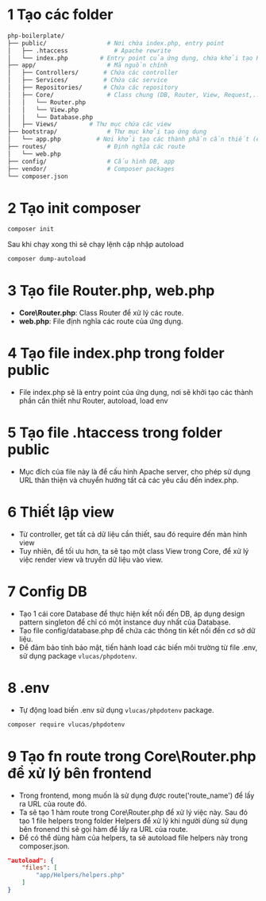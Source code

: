 # 1 Tạo các folder
```bash
php-boilerplate/
├── public/                 # Nơi chứa index.php, entry point
│   ├── .htaccess             # Apache rewrite
│   └── index.php         # Entry point của ứng dụng, chứa khởi tạo Route, các khởi tạo từ bootstrap/app.php
├── app/                    # Mã nguồn chính
│   ├── Controllers/       # Chứa các controller
│   ├── Services/          # Chứa các service
│   ├── Repositories/      # Chứa các repository
│   ├── Core/               # Class chung (DB, Router, View, Request,...)
│   │   └── Router.php
│   │   └── View.php
│   │   └── Database.php
│   ├── Views/         # Thư mục chứa các view
├── bootstrap/              # Thư mục khởi tạo ứng dụng
│   └── app.php          # Nơi khởi tạo các thành phần cần thiết (env, autoload)
├── routes/                 # Định nghĩa các route
│   └── web.php
├── config/                 # Cấu hình DB, app
├── vendor/                 # Composer packages
└── composer.json
```

# 2 Tạo init composer
```bash
composer init
```

Sau khi chạy xong thì sẽ chạy lệnh cập nhập autoload
```bash	
composer dump-autoload
```

# 3 Tạo file Router.php, web.php
- **Core\Router.php**: Class Router để xử lý các route.
- **web.php**: File định nghĩa các route của ứng dụng.

# 4 Tạo file index.php trong folder public
- File index.php sẽ là entry point của ứng dụng, nơi sẽ khởi tạo các thành phần cần thiết như Router, autoload, load env

# 5 Tạo file .htaccess trong folder public
- Mục đích của file này là để cấu hình Apache server, cho phép sử dụng URL thân thiện và chuyển hướng tất cả các yêu cầu đến index.php.

# 6 Thiết lập view
- Từ controller, get tất cả dữ liệu cần thiết, sau đó require đến màn hình view
- Tuy nhiên, để tối ưu hơn, ta sẽ tạo một class View trong Core, để xử lý việc render view và truyền dữ liệu vào view.

# 7 Config DB
- Tạo 1 cái core Database để thực hiện kết nối đến DB, áp dụng design pattern singleton để chỉ có một instance duy nhất của Database.
- Tạo file config/database.php để chứa các thông tin kết nối đến cơ sở dữ liệu.
- Để đảm bảo tính bảo mật, tiến hành load các biến môi trường từ file .env, sử dụng package `vlucas/phpdotenv`.

# 8 .env
- Tự động load biến .env sử dụng `vlucas/phpdotenv` package.

```bash
composer require vlucas/phpdotenv
```

# 9 Tạo fn route trong Core\Router.php để xử lý bên frontend
- Trong frontend, mong muốn là sử dụng được route('route_name') để lấy ra URL của route đó.
- Ta sẽ tạo 1 hàm route trong Core\Router.php để xử lý việc này. Sau đó tạo 1 file helpers trong folder Helpers để xử lý khi người dùng sử dụng bên fronend thì sẽ gọi hàm để lấy ra URL của route.
- Để có thể dùng hàm của helpers, ta sẽ autoload file helpers này trong composer.json.
```json
"autoload": {
    "files": [
        "app/Helpers/helpers.php"
    ]
}
```